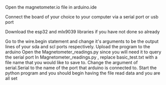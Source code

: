 Open the magnetometer.io file in arduino.ide

Connect the board of your choice to your computer via a serial port or usb port

Download the esp32 and mlx9039 libraries if you have not done so already

Go to the wire.begin statement and change it's arguments to be the output lines of your sda and scl ports respectively.
Upload the program to the arduino 
Open the Magnetometer_readings.py since you will need it to query the serial port
In  Magnetometer_readings.py , replace basic_test.txt with a file name that you would like to save to.
Change the argument of serial.Serial to the name of the port that arduino is connected to.
Start the python program and you should begin having the file read data and you are all set
